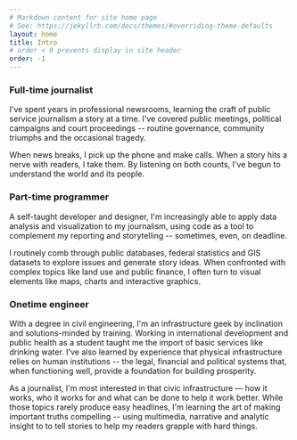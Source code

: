 ```yaml
---
# Markdown content for site home page
# See: https://jekyllrb.com/docs/themes/#overriding-theme-defaults
layout: home
title: Intro
# order < 0 prevents display in site header
order: -1
---
```


### Full-time journalist
I've spent years in professional newsrooms, learning the craft of public service journalism a story at a time. I've covered public meetings, political campaigns and court proceedings -- routine governance, community triumphs and the occasional tragedy.

When news breaks, I pick up the phone and make calls. When a story hits a nerve with readers, I take them. By listening on both counts, I've begun to understand the world and its people. 

### Part-time programmer

A self-taught developer and designer, I'm increasingly able to apply data analysis and visualization to my journalism, using code as a tool to complement my reporting and storytelling -- sometimes, even, on deadline.

I routinely comb through public databases, federal statistics and GIS datasets to explore issues and generate story ideas. When confronted with complex topics like land use and public finance, I often turn to visual elements like maps, charts and interactive graphics. 

### Onetime engineer

With a degree in civil engineering, I'm an infrastructure geek by inclination and solutions-minded by training. Working in international development and public health as a student taught me the import of basic services like drinking water. I've also learned by experience that physical infrastructure relies on human institutions -- the legal, financial and political systems that, when functioning well, provide a foundation for building prosperity.

As a journalist, I'm most interested in that civic infrastructure — how it works, who it works for and what can be done to help it work better. While those topics rarely produce easy headlines, I'm learning the art of making important truths compelling -- using multimedia, narrative and analytic insight to to tell stories to help my readers grapple with hard things.